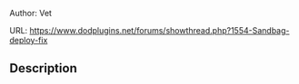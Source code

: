 Author: Vet

URL: https://www.dodplugins.net/forums/showthread.php?1554-Sandbag-deploy-fix

## Description


